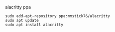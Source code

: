 alacritty ppa
```
sudo add-apt-repository ppa:mmstick76/alacritty
sudo apt update
sudo apt install alacritty
```
